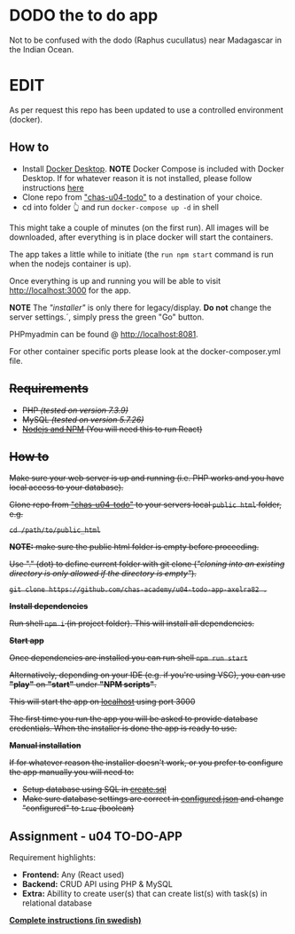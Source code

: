 # DODO the to do app

Not to be confused with the dodo (Raphus cucullatus) near Madagascar in the Indian Ocean.

# EDIT

As per request this repo has been updated to use a controlled environment (docker).

## How to

- Install [Docker Desktop](https://www.docker.com/get-started). **NOTE** Docker Compose is included with Docker Desktop. If for whatever reason it is not installed, please follow instructions [here](https://docs.docker.com/compose/install/)
- Clone repo from ["chas-u04-todo"](https://github.com/chas-academy/u04-todo-app-axelra82) to a destination of your choice.
- cd into folder 👆 and run `docker-compose up -d` in shell

This might take a couple of minutes (on the first run). All images will be downloaded, after everything is in place docker will start the containers.

The app takes a little while to initiate (the `run npm start` command is run when the nodejs container is up).

Once everything is up and running you will be able to visit [http://localhost:3000](http://localhost:3000) for the app.

**NOTE** The _"installer"_ is only there for legacy/display. **Do not** change the server settings.´, simply press the green "Go" button.

PHPmyadmin can be found @ [http://localhost:8081](http://localhost:8081).

For other container specific ports please look at the docker-composer.yml file.

## ~~Requirements~~

- ~~PHP _(tested on version 7.3.9)_~~
- ~~MySQL _(tested on version 5.7.26)_~~
- ~~[Nodejs and NPM](https://nodejs.org/en/) (You will need this to run React)~~

## ~~How to~~

~~Make sure your web server is up and running (i.e. PHP works and you have local access to your database).~~

~~Clone repo from ["chas-u04-todo"](https://github.com/chas-academy/u04-todo-app-axelra82) to your servers local `public html` folder, e.g.~~

~~`cd /path/to/public_html`~~

~~**NOTE:** make sure the public html folder is empty before proceeding.~~

~~Use "." (dot) to define current folder with git clone (_"cloning into an existing directory is only allowed if the directory is empty"_).~~

~~`git clone https://github.com/chas-academy/u04-todo-app-axelra82 .`~~

~~**Install dependencies**~~

~~Run shell `npm i` (in project folder). This will install all dependencies.~~

~~**Start app**~~

~~Once dependencies are installed you can run shell `npm run start`~~

~~Alternatively, depending on your IDE (e.g. if you're using VSC), you can use **"play"** on **"start"** under **"NPM scripts"**.~~

~~This will start the app on [localhost](http://localhost:3000) using port 3000~~

~~The first time you run the app you will be asked to provide database credentials. When the installer is done the app is ready to use.~~

~~**Manual installation**~~

~~If for whatever reason the installer doesn't work, or you prefer to configure the app manually you will need to:~~

- ~~Setup database using SQL in [create.sql](/backend/API/Endpoint/Configure/create.sql)~~
- ~~Make sure database settings are correct in [configured.json](/public/configured.json) and change "configured" to `true` (boolean)~~

## Assignment - u04 TO-DO-APP

Requirement highlights:

- **Frontend:** Any (React used)
- **Backend:** CRUD API using PHP & MySQL
- **Extra:** Abillity to create user(s) that can create list(s) with task(s) in relational database

[**Complete instructions (in swedish)**](https://docs.google.com/document/d/1BECprFcgqsTL_8USLCe5ALIMLdwfFTNd_Sl12bJBYqw/edit)
